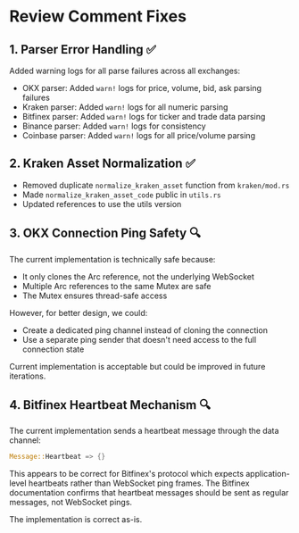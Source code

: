 # Review Comment Fixes

## 1. Parser Error Handling ✅
Added warning logs for all parse failures across all exchanges:
- OKX parser: Added `warn!` logs for price, volume, bid, ask parsing failures
- Kraken parser: Added `warn!` logs for all numeric parsing
- Bitfinex parser: Added `warn!` logs for ticker and trade data parsing
- Binance parser: Added `warn!` logs for consistency
- Coinbase parser: Added `warn!` logs for all price/volume parsing

## 2. Kraken Asset Normalization ✅
- Removed duplicate `normalize_kraken_asset` function from `kraken/mod.rs`
- Made `normalize_kraken_asset_code` public in `utils.rs`
- Updated references to use the utils version

## 3. OKX Connection Ping Safety 🔍
The current implementation is technically safe because:
- It only clones the Arc reference, not the underlying WebSocket
- Multiple Arc references to the same Mutex<WebSocketStream> are safe
- The Mutex ensures thread-safe access

However, for better design, we could:
- Create a dedicated ping channel instead of cloning the connection
- Use a separate ping sender that doesn't need access to the full connection state

Current implementation is acceptable but could be improved in future iterations.

## 4. Bitfinex Heartbeat Mechanism 🔍
The current implementation sends a heartbeat message through the data channel:
```rust
Message::Heartbeat => {}
```

This appears to be correct for Bitfinex's protocol which expects application-level heartbeats rather than WebSocket ping frames. The Bitfinex documentation confirms that heartbeat messages should be sent as regular messages, not WebSocket pings.

The implementation is correct as-is.